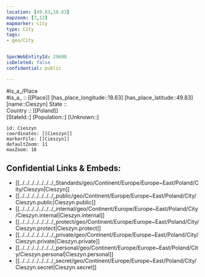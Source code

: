 ```yaml
---
location: [49.83,18.63] 
mapzoom: [7,12] 
mapmarker: city 
type: City
tags:
- geo/City


SpocWebEntityId: 29608
isDeleted: false
confidential: public

---
```

#is_a_/Place  
#is_a_ :: [[Place]] 
[has_place_longitude::18.63] 
[has_place_latitude::49.83] 
[name::Cieszyn] 
State ::  
Country :: [[Poland]]  
[StateId::] 
[Population::] 
[Unknown::] 


```leaflet
id: Cieszyn
coordinates: [[Cieszyn]] 
markerFile: [[Cieszyn]] 
defaultZoom: 11 
maxZoom: 18
```


## Confidential Links & Embeds: 
- [[../../../../../../../_Standards/geo/Continent/Europe/Europe~East/Poland/City/Cieszyn|Cieszyn]] 
- [[../../../../../../../_public/geo/Continent/Europe/Europe~East/Poland/City/Cieszyn.public|Cieszyn.public]] 
- [[../../../../../../../_internal/geo/Continent/Europe/Europe~East/Poland/City/Cieszyn.internal|Cieszyn.internal]] 
- [[../../../../../../../_protect/geo/Continent/Europe/Europe~East/Poland/City/Cieszyn.protect|Cieszyn.protect]] 
- [[../../../../../../../_private/geo/Continent/Europe/Europe~East/Poland/City/Cieszyn.private|Cieszyn.private]] 
- [[../../../../../../../_personal/geo/Continent/Europe/Europe~East/Poland/City/Cieszyn.personal|Cieszyn.personal]] 
- [[../../../../../../../_secret/geo/Continent/Europe/Europe~East/Poland/City/Cieszyn.secret|Cieszyn.secret]] 
